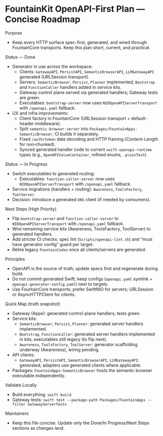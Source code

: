# FountainKit OpenAPI-First Plan — Concise Roadmap

Purpose
- Keep every HTTP surface spec-first, generated, and wired through FountainCore transports. Keep this plan short, current, and practical.

Status — Done
- Generator in use across the workspace:
  - Clients: `GatewayAPI`, `PersistAPI`, `SemanticBrowserAPI`, `LLMGatewayAPI` generated (URLSession transport).
  - Servers: `SemanticBrowser`, `Persist`, `Planner` implemented; `Bootstrap` and `FunctionCaller` handlers added in service kits.
  - Gateway control plane served via generated handlers; Gateway tests are green.
  - Executables: `bootstrap-server` now uses `NIOOpenAPIServerTransport` with `/openapi.yaml` fallback.
- UX and infra improvements:
  - Client factory in FountainCore (URLSession transport + default-header middleware).
  - Split `semantic-browser-server` into `Packages/FountainApps-SemanticBrowser`; CI builds it separately.
  - Fixed `/auth/token` date decoding and HTTP framing (Content-Length for non‑chunked).
  - Synced generated handler code to current `swift-openapi-runtime` types (e.g., `OpenAPIValueContainer`, refined enums, `.plainText`).

Status — In Progress
- Switch executables to generated routing:
  - Executables: `function-caller-server` now uses `NIOOpenAPIServerTransport` with `/openapi.yaml` fallback.
- Service migrations (handlers + routing): `Awareness`, `ToolsFactory`, `ToolServer`.
- Decision: introduce a generated `DNS` client (if needed by consumers).

Next Steps (High Priority)
- Flip `bootstrap-server` and `function-caller-server` to `NIOOpenAPIServerTransport` with `/openapi.yaml` fallback.
- Wire remaining service kits (Awareness, ToolsFactory, ToolServer) to generated handlers.
- Add stricter CI checks: spec lint (`Scripts/openapi-lint.sh`) and “must have generator config” guard per target.
- Retire legacy `FountainCodex` once all clients/servers are generated.

Principles
- OpenAPI is the source of truth; update specs first and regenerate during build.
- Do not commit generated Swift; keep configs (`openapi.yaml` symlink + `openapi-generator-config.yaml`) next to targets.
- Use FountainCore transports; prefer SwiftNIO for servers; URLSession or AsyncHTTPClient for clients.

Quick Map (truth snapshot)
- Gateway (Apps): generated control-plane handlers; tests green.
- Service kits:
  - `SemanticBrowser`, `Persist`, `Planner`: generated server handlers implemented.
  - `Bootstrap`, `FunctionCaller`: generated server handlers implemented in kits; executables still legacy (to flip next).
  - `Awareness`, `ToolsFactory`, `ToolServer`: generator scaffolding underway (Awareness), wiring pending.
- API clients:
  - `GatewayAPI`, `PersistAPI`, `SemanticBrowserAPI`, `LLMGatewayAPI`: generated; adapters use generated clients where applicable.
- Packages: `FountainApps-SemanticBrowser` hosts the semantic browser executable independently.

Validate Locally
- Build everything: `swift build`
- Gateway tests: `swift test --package-path Packages/FountainApps --filter GatewayServerTests`

Maintainers
- Keep this file concise. Update only the Done/In Progress/Next Steps sections as changes land.
